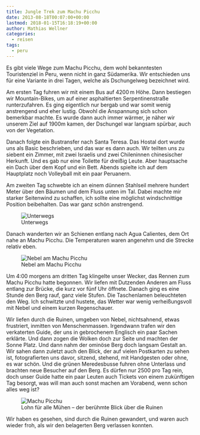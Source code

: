 ```yaml
---
title: Jungle Trek zum Machu Picchu
date: 2013-08-18T00:07:00+00:00
lastmod: 2018-01-15T16:18:19+00:00
author: Mathias Wellner
categories:
  - reisen
tags:
  - peru  
---
```

Es gibt viele Wege zum Machu Picchu, dem wohl bekanntesten Touristenziel in Peru, wenn nicht in ganz Südamerika. Wir entschieden uns für eine Variante in drei Tagen, welche als Dschungelweg bezeichnet wird. 

Am ersten Tag fuhren wir mit einem Bus auf 4200&thinsp;m Höhe. Dann bestiegen wir Mountain-Bikes, um auf einer asphaltierten Serpentinenstraße runterzufahren. Es ging eigentlich nur bergab und war somit wenig anstrengend und eher lustig. Obwohl die Anspannung sich schon bemerkbar machte. Es wurde dann auch immer wärmer, je näher wir unserem Ziel auf 1900m kamen, der Dschungel war langsam spürbar, auch von der Vegetation. 

Danach folgte ein Bustransfer nach Santa Teresa. Das Hostal dort wurde uns als Basic beschrieben, und das war es dann auch. Wir teilten uns zu siebent ein Zimmer, mit zwei Israelis und zwei Chileninnen chinesischer Herkunft. Und es gab nur eine Toilette für dreißig Leute. Aber hauptsache ein Dach über dem Kopf und ein Bett. Abends spielte ich auf dem Hauptplatz noch Volleyball mit ein paar Peruanern. 

Am zweiten Tag schwebte ich an einem dünnen Stahlseil mehrere hundert Meter über den Bäumen und dem Fluss unten im Tal. Dabei machte mir starker Seitenwind zu schaffen, ich sollte eine möglichst windschnittige Position beibehalten. Das war ganz schön anstrengend. 

<figure>
  <img sizes="100vw" srcset="https://farm5.staticflickr.com/4681/38812419074_d8970cf65a_n.jpg 320w, https://farm5.staticflickr.com/4681/38812419074_d8970cf65a_z.jpg 640w, https://farm5.staticflickr.com/4681/38812419074_d8970cf65a_c.jpg 800w, https://farm5.staticflickr.com/4681/38812419074_52fe7e0642_h.jpg 1600w, https://farm5.staticflickr.com/4681/38812419074_25393e4907_k.jpg 2048w" src="https://farm5.staticflickr.com/4681/38812419074_d8970cf65a_b.jpg" alt="Unterwegs">
  <figcaption>Unterwegs</figcaption>
</figure>

Danach wanderten wir an Schienen entlang nach Agua Calientes, dem Ort nahe an Machu Picchu. Die Temperaturen waren angenehm und die Strecke relativ eben. 

<figure>
  <img sizes="100vw" srcset="https://farm5.staticflickr.com/4637/38812412914_52931a8dbd_n.jpg 320w, https://farm5.staticflickr.com/4637/38812412914_52931a8dbd_z.jpg 640w, https://farm5.staticflickr.com/4637/38812412914_52931a8dbd_c.jpg 800w, https://farm5.staticflickr.com/4637/38812412914_d2290e4407_h.jpg 1600w, https://farm5.staticflickr.com/4637/38812412914_88bf199f41_k.jpg 2048w" src="https://farm5.staticflickr.com/4637/38812412914_52931a8dbd_b.jpg" alt="Nebel am Machu Picchu">
  <figcaption>Nebel am Machu Picchu</figcaption>
</figure>

Um 4:00 morgens am dritten Tag klingelte unser Wecker, das Rennen zum Machu Picchu hatte begonnen. Wir liefen mit Dutzenden Anderen am Fluss entlang zur Brücke, die kurz vor fünf Uhr öffnete. Danach ging es eine Stunde den Berg rauf, ganz viele Stufen. Die Taschenlamen beleuchteten den Weg. Ich schwitzte und hustete, das Wetter war wenig verheißungsvoll mit Nebel und einem kurzen Regenschauer. 

Wir liefen durch die Ruinen, umgeben von Nebel, nichtsahnend, etwas frustriert, inmitten von Menschenmassen. Irgendwann trafen wir den verkaterten Guide, der uns in gebrochenem Englisch ein paar Sachen erklärte. Und dann zogen die Wolken doch zur Seite und machten der Sonne Platz. Und dann nahm der ominöse Berg doch langsam Gestalt an. Wir sahen dann zuletzt auch den Blick, der auf vielen Postkarten zu sehen ist, fotografierten uns davor, sitzend, stehend, mit Handgesten oder ohne, es war schön. Und die grünen Meredesbusse fuhren ohne Unterlass und brachten neue Besucher auf den Berg. Es dürfen nur 2500 pro Tag rein, doch unser Guide hatte ein paar Leuten auch Tickets von einem zukünftigen Tag besorgt, was will man auch sonst machen am Vorabend, wenn schon alles weg ist? 

<figure>
  <img sizes="100vw" srcset="https://farm5.staticflickr.com/4736/27744873439_3faf5a4369_n.jpg 320w, https://farm5.staticflickr.com/4736/27744873439_3faf5a4369_z.jpg 640w, https://farm5.staticflickr.com/4736/27744873439_3faf5a4369_c.jpg 800w, https://farm5.staticflickr.com/4736/27744873439_aaf221250e_h.jpg 1600w, https://farm5.staticflickr.com/4736/27744873439_51a1b6bdd3_k.jpg 2048w" src="https://farm5.staticflickr.com/4736/27744873439_3faf5a4369_b.jpg" alt="Machu Picchu">
  <figcaption>Lohn für alle Mühen &ndash; der berühmte Blick über die Ruinen</figcaption>
</figure>

Wir haben es gesehen, sind durch die Ruinen gewandert, und waren auch wieder froh, als wir den belagerten Berg verlassen konnten. 